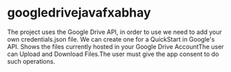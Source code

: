 # googledrivejavafxabhay
The project uses the Google Drive API, in order to use  we need to add your own credentials.json file. We can create one for a QuickStart in Google's API. Shows the files currently hosted in your Google Drive AccountThe user can Upload and Download Files.The user must give the app consent to do such operations.
